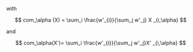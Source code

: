 with

$$
com_\alpha (X) = \sum_i \frac{w'_{i}}{\sum_j w'_j} X _{i,\alpha}
$$

and

$$
com_\alpha(X')= \sum_i  \frac{w'_{i}}{\sum_j w'_j}X' _{i,\alpha}
$$

